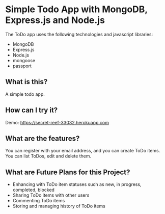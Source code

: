 # Simple Todo App with MongoDB, Express.js and Node.js
The ToDo app uses the following technologies and javascript libraries:
* MongoDB
* Express.js
* Node.js
* mongoose
* passport

## What is this?
A simple todo app.

## How can I try it?
Demo: https://secret-reef-33032.herokuapp.com

## What are the features?
You can register with your email address, and you can create ToDo items. You can list ToDos, edit and delete them. 

## What are Future Plans for this Project?
* Enhancing with ToDo item statuses such as new, in progress, completed, blocked
* Sharing ToDo items with other users
* Commenting ToDo items
* Storing and managing history of ToDo items

